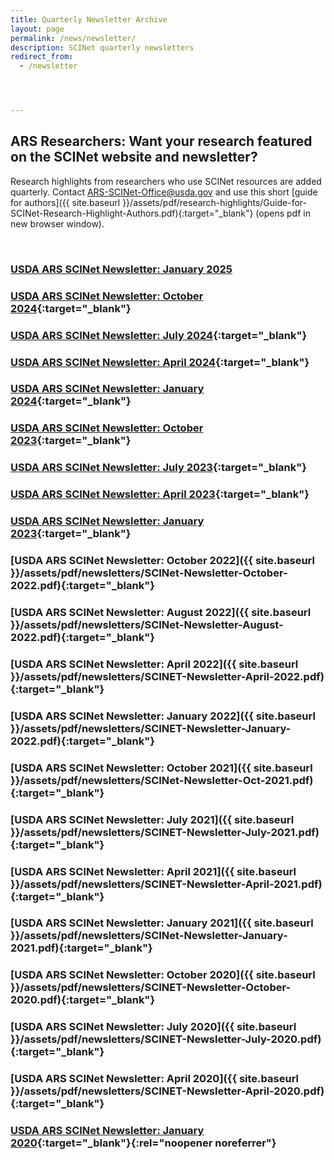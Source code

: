```yaml
---
title: Quarterly Newsletter Archive
layout: page
permalink: /news/newsletter/
description: SCINet quarterly newsletters
redirect_from:
  - /newsletter




---
```


## ARS Researchers: Want your research featured on the SCINet website and newsletter?

Research highlights from researchers who use SCINet resources are added quarterly. Contact [ARS-SCINet-Office@usda.gov](mailto:ARS-SCINet-Office@usda.gov?subject=research%20highlight) and use this short [guide for authors]({{ site.baseurl }}/assets/pdf/research-highlights/Guide-for-SCINet-Research-Highlight-Authors.pdf){:target="_blank"} (opens pdf in new browser window).

<br>

### [USDA ARS SCINet Newsletter: January 2025](/news/newsletter/2025-01)

### [USDA ARS SCINet Newsletter: October 2024](/assets/pdf/newsletters/SCINet-Newsletter-October-2024.pdf){:target="_blank"}

### [USDA ARS SCINet Newsletter: July 2024](/assets/pdf/newsletters/SCINet-Newsletter-July-2024.pdf){:target="_blank"}

### [USDA ARS SCINet Newsletter: April 2024](/assets/pdf/newsletters/SCINet-Newsletter-April-2024.pdf){:target="_blank"}

### [USDA ARS SCINet Newsletter: January 2024](/assets/pdf/newsletters/SCINet-Newsletter-January-2024.pdf){:target="_blank"}

### [USDA ARS SCINet Newsletter: October 2023](/assets/pdf/newsletters/SCINet-Newsletter-October-2023.pdf){:target="_blank"}

### [USDA ARS SCINet Newsletter: July 2023](/assets/pdf/newsletters/SCINet-Newsletter-July-2023.pdf){:target="_blank"}

### [USDA ARS SCINet Newsletter: April 2023](/assets/pdf/newsletters/SCINet-Newsletter-April-2023.pdf){:target="_blank"}

### [USDA ARS SCINet Newsletter: January 2023](/assets/pdf/newsletters/SCINet-Newsletter-January-2023.pdf){:target="_blank"}

### [USDA ARS SCINet Newsletter: October 2022]({{ site.baseurl }}/assets/pdf/newsletters/SCINet-Newsletter-October-2022.pdf){:target="_blank"}

### [USDA ARS SCINet Newsletter: August 2022]({{ site.baseurl }}/assets/pdf/newsletters/SCINet-Newsletter-August-2022.pdf){:target="_blank"}

### [USDA ARS SCINet Newsletter: April 2022]({{ site.baseurl }}/assets/pdf/newsletters/SCINET-Newsletter-April-2022.pdf){:target="_blank"}

### [USDA ARS SCINet Newsletter: January 2022]({{ site.baseurl }}/assets/pdf/newsletters/SCINET-Newsletter-January-2022.pdf){:target="_blank"}

### [USDA ARS SCINet Newsletter: October 2021]({{ site.baseurl }}/assets/pdf/newsletters/SCINet-Newsletter-Oct-2021.pdf){:target="_blank"}

### [USDA ARS SCINet Newsletter: July 2021]({{ site.baseurl }}/assets/pdf/newsletters/SCINET-Newsletter-July-2021.pdf){:target="_blank"} 

### [USDA ARS SCINet Newsletter: April 2021]({{ site.baseurl }}/assets/pdf/newsletters/SCINET-Newsletter-April-2021.pdf){:target="_blank"} 
 
### [USDA ARS SCINet Newsletter: January 2021]({{ site.baseurl }}/assets/pdf/newsletters/SCINet-Newsletter-January-2021.pdf){:target="_blank"} 

### [USDA ARS SCINet Newsletter: October 2020]({{ site.baseurl }}/assets/pdf/newsletters/SCINET-Newsletter-October-2020.pdf){:target="_blank"} 

### [USDA ARS SCINet Newsletter: July 2020]({{ site.baseurl }}/assets/pdf/newsletters/SCINET-Newsletter-July-2020.pdf){:target="_blank"} 

### [USDA ARS SCINet Newsletter: April 2020]({{ site.baseurl }}/assets/pdf/newsletters/SCINET-Newsletter-April-2020.pdf){:target="_blank"} 

### [USDA ARS SCINet Newsletter: January 2020](https://content.govdelivery.com/accounts/USDAARS/bulletins/26f910e){:target="_blank"}{:rel="noopener noreferrer"} 
